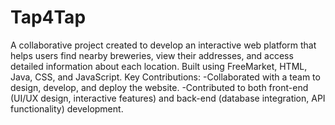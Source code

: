# Tap4Tap
A collaborative project created to develop an interactive web platform that helps users find nearby breweries, view their addresses, and access detailed information about each location. Built using FreeMarket, HTML, Java, CSS, and JavaScript.
Key Contributions: 
-Collaborated with a team to design, develop, and deploy the website. 
-Contributed to both front-end (UI/UX design, interactive features) and back-end (database integration, API functionality) development.
